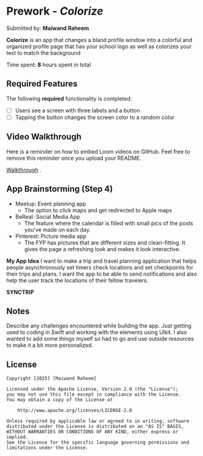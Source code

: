 # Prework - *Colorize*

Submitted by: **Maiwand Raheem**

**Colorize** is an app that changes a bland profile window into a colorful and organized profile page that has your school logo as well as colorizes your text to match the background

Time spent: **8** hours spent in total

## Required Features

The following **required** functionality is completed:

- [ ] Users see a screen with three labels and a button
- [ ] Tapping the button changes the screen color to a random color
 
## Video Walkthrough

Here is a reminder on how to embed Loom videos on GitHub. Feel free to remove this reminder once you upload your README. 

[Walkthrough](https://www.loom.com/share/0d9c4d0c0e084bfcbd50058973d92c92?sid=24a16888-3f6f-4fdc-9169-8ba3a72763e1) .


## App Brainstorming (Step 4)
- Meetup: Event planning app
  - The option to click maps and get redirected to Apple maps
- BeReal: Social Media App
  - The feature where the calendar is filled with small pics of the posts you've made on each day.
- Pinterest: Picture media app
  - The FYP has pictures that are different sizes and clean-fitting. It gives the page a refreshing look and makes it look interactive.

**My App Idea**
I want to make a trip and travel planning application that helps people asynchronously set timers check locations and set checkpoints for their trips and plans.
I want the app to be able to send notifications and also help the user track the locations of their fellow travelers.

**SYNCTRIP**
## Notes

Describe any challenges encountered while building the app.
Just getting used to coding in Swift and working with the elements using UIkit. I also wanted to add some things myself so had to 
go and use outside resources to make it a bit more personalized.

## License

    Copyright [2025] [Maiwand Raheem]

    Licensed under the Apache License, Version 2.0 (the "License");
    you may not use this file except in compliance with the License.
    You may obtain a copy of the License at

        http://www.apache.org/licenses/LICENSE-2.0

    Unless required by applicable law or agreed to in writing, software
    distributed under the License is distributed on an "AS IS" BASIS,
    WITHOUT WARRANTIES OR CONDITIONS OF ANY KIND, either express or implied.
    See the License for the specific language governing permissions and
    limitations under the License.
